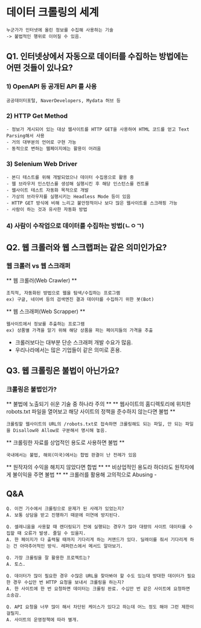 # 데이터 크롤링의 세계
```
누군가가 인터넷에 올린 정보를 수집해 사용하는 기술
-> 불법적인 행위로 이어질 수 있음.
```

## Q1. 인터넷상에서 자동으로 데이터를 수집하는 방법에는 어떤 것들이 있나요?
### 1) OpenAPI 등 공개된 API 를 사용
```
공공데이터포털, NaverDevelopers, Mydata 허브 등
```
### 2) HTTP Get Method
```
- 정보가 게시되어 있는 대상 웹사이트를 HTTP GET을 사용하여 HTML 코드를 얻고 Text Parsing해서 사용
- 거의 대부분의 언어로 구현 가능
- 동적으로 변하는 웹페이지에는 활용이 어려움
```
### 3) Selenium Web Driver
```
- 본디 테스트를 위해 개발되었으나 데이터 수집용으로 활용 중
- 웹 브라우저 인스턴스를 생성해 실행시킨 후 해당 인스턴스를 컨트롤
- 웹사이트 테스트 자동화 목적으로 개발
- 가상의 브라우저를 실행시키는 Headless Mode 등이 있음
- HTTP GET 방식에 비해 느리고 불안정적이나 보다 많은 웹사이트를 스크래핑 가능
- 사람이 하는 것과 유사한 자동화 방법
```
### 4) 사람이 수작업으로 데이터를 수집하는 방법(ㄴㅇㄱ)

## Q2. 웹 크롤러와 웹 스크랩퍼는 같은 의미인가요?
### 웹 크롤러 vs 웹 스크래퍼

** 웹 크롤러(Web Crawler) **
```
조직적, 자동화된 방법으로 웹을 탐색/수집하는 프로그램
ex) 구글, 네이버 등의 검색엔진 결과 데이터를 수집하기 위한 봇(Bot)
```

** 웹 스크래퍼(Web Scrapper) **
```
웹사이트에서 정보를 추출하는 프로그램
ex) 상품별 가격을 알기 위해 해당 상품을 파는 페이지들의 가격을 추출
```
- 크롤러보다는 대부분 단순 스크래퍼 개발 수요가 많음.
- 우리나라에서는 많은 기업들이 같은 의미로 혼용.

## Q3. 웹 크롤링은 불법이 아닌가요?
### 크롤링은 불법인가?
** 불법에 노출되기 쉬운 기술 중 하나라 주의 **
** 웹사이트의 홈디렉토리에 위치한 robots.txt 파일을 열어보고 해당 사이트의 정책을 준수하지 않는다면 불법 **
```
크롤링할 웹사이트의 URL의 /robots.txt로 접속하면 크롤링해도 되는 파일, 안 되는 파일을 Disallow와 Allow로 구분해서 명시해 놓음.
```
** 크롤링한 자료를 상업적인 용도로 사용하면 불법 **
```
국내에서는 불법, 해외(미국)에서는 합법 판결이 난 전례가 있음
```
** 원작자의 수익을 해치지 않았다면 합법 **
** 비상업적인 용도라 하더라도 원작자에게 불이익을 주면 불법 **
** 크롤러를 활용해 고의적으로 Abusing - 

## Q&A
```
Q. 이전 기수에서 크롤링으로 문제가 된 사례가 있었는지?
A. 보통 상담을 받고 진행하기 때문에 미연에 방지된다.
```
```
Q. 셀레니움을 사용할 때 렌더링되기 전에 실행되는 경우가 많아 대량의 사이트 데이터를 수집할 때 오류가 발생. 줄일 수 있을지.
A. 한 페이지가 다 출력될 때까지 기다리게 하는 커맨드가 있다. 딜레이를 줘서 기다리게 하는 건 아마추어적인 방식. 레퍼런스에서 메서드 알아보기.
```
```
Q. 가장 크롤링을 잘 활용한 프로젝트는?
A. 토스.
```
```
Q. 데이터가 많이 필요한 경우 수많은 URL을 찾아봐야 할 수도 있는데 방대한 데이터가 필요한 경우 수십만 번 HTTP 요청을 보내서 크롤링을 하는지?
A. 한 사이트에 한 번 요청하면 데이터는 크롤링 완료. 수십만 번 같은 사이트에 요청하면 소송감.
```
```
Q. API 요청을 너무 많이 해서 차단된 케이스가 있다고 하는데 어느 정도 해야 그런 제한이 걸릴지.
A. 사이트의 운영정책에 따라 별개.
```
